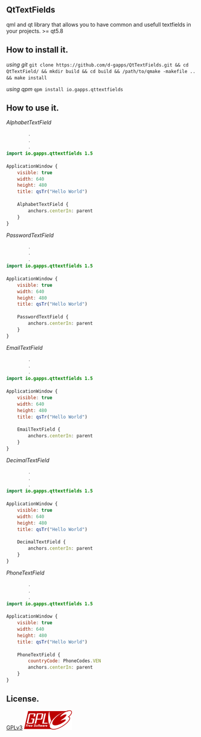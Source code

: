 QtTextFields
-------------
qml and qt library that allows you to have common and usefull textfields
in your projects. >= qt5.8

How to install it.
-------------------
*using git*
```git clone https://github.com/d-gapps/QtTextFields.git && cd QtTextField/ && mkdir build && cd build && /path/to/qmake -makefile .. && make install```

*using qpm*
```qpm install io.gapps.qttextfields```

How to use it.
--------------
*AlphabetTextField*
```qml
        .
        .
        .
import io.gapps.qttextfields 1.5

ApplicationWindow {
    visible: true
    width: 640
    height: 480
    title: qsTr("Hello World")

    AlphabetTextField {
        anchors.centerIn: parent
    }
}
```

*PasswordTextField*
```qml
		.
		.
		.
import io.gapps.qttextfields 1.5

ApplicationWindow {
    visible: true
    width: 640
    height: 480
    title: qsTr("Hello World")

    PasswordTextField {
        anchors.centerIn: parent
    }
}
```

*EmailTextField*
```qml
		.
		.
		.
import io.gapps.qttextfields 1.5

ApplicationWindow {
    visible: true
    width: 640
    height: 480
    title: qsTr("Hello World")

    EmailTextField {
        anchors.centerIn: parent
    }
}
```

*DecimalTextField*
```qml
		.
		.
		.
import io.gapps.qttextfields 1.5

ApplicationWindow {
    visible: true
    width: 640
    height: 480
    title: qsTr("Hello World")

    DecimalTextField {
        anchors.centerIn: parent
    }
}
```

*PhoneTextField*
```qml
		.
		.
		.
import io.gapps.qttextfields 1.5

ApplicationWindow {
    visible: true
    width: 640
    height: 480
    title: qsTr("Hello World")

    PhoneTextField {
        countryCode: PhoneCodes.VEN
        anchors.centerIn: parent
    }
}
```

License.
--------
[GPLv3](./LICENSE.md) ![gplv3](./img/gplv3.png)
